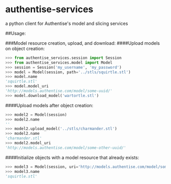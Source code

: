 # authentise-services
a python client for Authentise's model and slicing services

##Usage:

###Model resource creation, upload, and download:
####Upload models on object creation:
```python
>>> from authentise_services.session import Session
>>> from authentise_services.model import Model
>>> session = Session('my_username', 'my_password')
>>> model = Model(session, path='../stls/squirtle.stl')
>>> model.name
'squirtle.stl'
>>> model.model_uri
'http://models.authentise.com/model/some-uuid/'
>>> model.download_model('wartortle.stl')
```
####Upload models after object creation:
```python
>>> model2 = Model(session)
>>> model2.name
''
>>> model2.upload_model('../stls/charmander.stl')
>>> model2.name
'charmander.stl'
>>> model2.model_uri
'http://models.authentise.com/model/some-other-uuid/'
```
####Initialize objects with a model resource that already exists:
```python
>>> model3 = Model(session, uri='http://models.authentise.com/model/some-uuid/')
>>> model3.name
'squirtle.stl'
```
